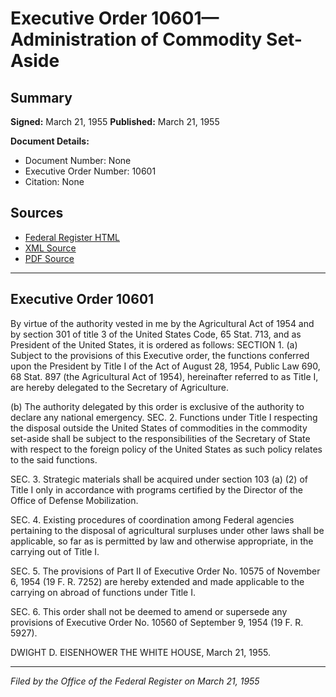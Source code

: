 # Executive Order 10601—Administration of Commodity Set-Aside

## Summary

**Signed:** March 21, 1955
**Published:** March 21, 1955

**Document Details:**
- Document Number: None
- Executive Order Number: 10601
- Citation: None

## Sources
- [Federal Register HTML](https://www.presidency.ucsb.edu/documents/executive-order-10601-administration-commodity-set-aside)
- [XML Source](None)
- [PDF Source](None)

---

## Executive Order 10601

By virtue of the authority vested in me by the Agricultural Act of 1954 and by section 301 of title 3 of the United States Code, 65 Stat. 713, and as President of the United States, it is ordered as follows:
SECTION 1. (a) Subject to the provisions of this Executive order, the functions conferred upon the President by Title I of the Act of August 28, 1954, Public Law 690, 68 Stat. 897 (the Agricultural Act of 1954), hereinafter referred to as Title I, are hereby delegated to the Secretary of Agriculture.

(b) The authority delegated by this order is exclusive of the authority to declare any national emergency.
SEC. 2. Functions under Title I respecting the disposal outside the United States of commodities in the commodity set-aside shall be subject to the responsibilities of the Secretary of State with respect to the foreign policy of the United States as such policy relates to the said functions.

SEC. 3. Strategic materials shall be acquired under section 103 (a) (2) of Title I only in accordance with programs certified by the Director of the Office of Defense Mobilization.

SEC. 4. Existing procedures of coordination among Federal agencies pertaining to the disposal of agricultural surpluses under other laws shall be applicable, so far as is permitted by law and otherwise appropriate, in the carrying out of Title I.

SEC. 5. The provisions of Part II of Executive Order No. 10575 of November 6, 1954 (19 F. R. 7252) are hereby extended and made applicable to the carrying on abroad of functions under Title I.

SEC. 6. This order shall not be deemed to amend or supersede any provisions of Executive Order No. 10560 of September 9, 1954 (19 F. R. 5927).

DWIGHT D. EISENHOWER
THE WHITE HOUSE,
March 21, 1955.

---

*Filed by the Office of the Federal Register on March 21, 1955*
